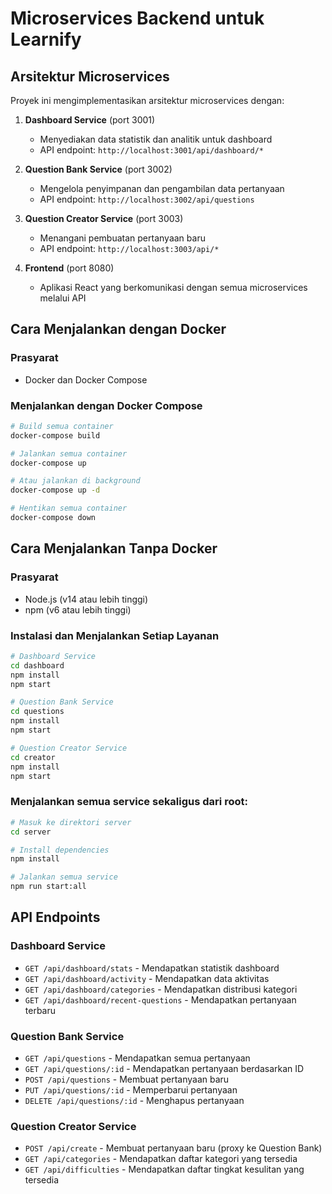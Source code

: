 
# Microservices Backend untuk Learnify

## Arsitektur Microservices

Proyek ini mengimplementasikan arsitektur microservices dengan:

1. **Dashboard Service** (port 3001)
   - Menyediakan data statistik dan analitik untuk dashboard
   - API endpoint: `http://localhost:3001/api/dashboard/*`

2. **Question Bank Service** (port 3002)
   - Mengelola penyimpanan dan pengambilan data pertanyaan
   - API endpoint: `http://localhost:3002/api/questions`

3. **Question Creator Service** (port 3003)
   - Menangani pembuatan pertanyaan baru
   - API endpoint: `http://localhost:3003/api/*`

4. **Frontend** (port 8080)
   - Aplikasi React yang berkomunikasi dengan semua microservices melalui API

## Cara Menjalankan dengan Docker

### Prasyarat
- Docker dan Docker Compose

### Menjalankan dengan Docker Compose

```bash
# Build semua container
docker-compose build

# Jalankan semua container
docker-compose up

# Atau jalankan di background
docker-compose up -d

# Hentikan semua container
docker-compose down
```

## Cara Menjalankan Tanpa Docker

### Prasyarat
- Node.js (v14 atau lebih tinggi)
- npm (v6 atau lebih tinggi)

### Instalasi dan Menjalankan Setiap Layanan

```bash
# Dashboard Service
cd dashboard
npm install
npm start

# Question Bank Service
cd questions
npm install
npm start

# Question Creator Service
cd creator
npm install
npm start
```

### Menjalankan semua service sekaligus dari root:

```bash
# Masuk ke direktori server
cd server

# Install dependencies
npm install

# Jalankan semua service
npm run start:all
```

## API Endpoints

### Dashboard Service

- `GET /api/dashboard/stats` - Mendapatkan statistik dashboard
- `GET /api/dashboard/activity` - Mendapatkan data aktivitas
- `GET /api/dashboard/categories` - Mendapatkan distribusi kategori
- `GET /api/dashboard/recent-questions` - Mendapatkan pertanyaan terbaru

### Question Bank Service

- `GET /api/questions` - Mendapatkan semua pertanyaan
- `GET /api/questions/:id` - Mendapatkan pertanyaan berdasarkan ID
- `POST /api/questions` - Membuat pertanyaan baru
- `PUT /api/questions/:id` - Memperbarui pertanyaan
- `DELETE /api/questions/:id` - Menghapus pertanyaan

### Question Creator Service

- `POST /api/create` - Membuat pertanyaan baru (proxy ke Question Bank)
- `GET /api/categories` - Mendapatkan daftar kategori yang tersedia
- `GET /api/difficulties` - Mendapatkan daftar tingkat kesulitan yang tersedia
